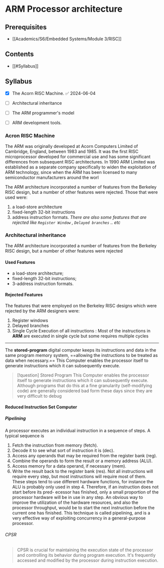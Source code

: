 # ARM Processor architecture


## Prerequisites
- [[Academics/S6/Embedded Systems/Module 3/RISC]]
## Contents
- [[#Syllabus]]

## Syllabus
- [x] The Acorn RISC Machine. ✅ 2024-06-04
- [ ] Architectural inheritance
- [ ] The ARM programmer's model
- [ ] ARM development tools.


### Acron RISC Machine
The ARM was originally developed at Acorn Computers Limited of Cambridge, England, between 1983 and 1985. It was the first RISC microprocessor developed for commercial use and has some significant differences from subsequent RISC architectures.
In 1990 ARM Limited was established as a separate company specifically to widen the exploitation of ARM technology, since when the ARM has been licensed to many semiconductor manufacturers around the worl

The ARM architecture incorporated a number of features from the Berkeley RISC design, but a number of other features were rejected. Those that were used were:
1. a load-store architecture
2. fixed-length 32-bit instructions
3. address instruction formats.
*There are also some features that are rejected like `Register Window` , `Delayed branches` .. etc*

### Architectural inheritance
The ARM architecture incorporated a number of features from the Berkeley RISC design, but a number of other features were rejected

#### Used Features
- a load-store architecture;
- fixed-length 32-bit instructions;
- 3-address instruction formats.

#### Rejected Features
The features that were employed on the Berkeley RISC designs which were rejected by the ARM designers were:
1. Register windows
2. Delayed branches
3. Single Cycle Execution of all instructions : Most of the instructions in **ARM** are executed in single cycle but some requires multiple cycles




---
The **stored-program** digital computer keeps its instructions and data in the same program memory system, ==allowing the instructions to be treated as data when necessary.== This Computer enables the processor itself to generate instructions which it can subsequently execute.

> [!question] Stored Program
> This  Computer enables the processor itself to generate instructions which it can subsequently execute.  Although programs that do this at a fine granularity (self-modifying code) are generally considered bad form these days since they are very difficult to debug
#### Reduced Instruction Set Computer

##### Pipelining

A processor executes an individual instruction in a sequence of steps. A typical sequence is
1. Fetch the instruction from memory (fetch). 
2. Decode it to see what sort of instruction it is (dec). 
3. Access any operands that may be required from the register bank (reg). 
4. Combine the operands to form the result or a memory address (ALU). 
5. Access memory for a data operand, if necessary (mem). 
6. Write the result back to the register bank (res). 
Not all instructions will require every step, but most instructions will require most 
of them. These steps tend to use different hardware functions, for instance the ALU is 
probably only used in step 4. Therefore, if an instruction does not start before its pred-
ecessor has finished, only a small proportion of the processor hardware will be in use 
in any step.
An obvious way to improve the utilization of the hardware resources, and also the 
processor throughput, would be to start the next instruction before the current one has 
finished. This technique is called pipelining, and is a very effective way of exploiting 
concurrency in a general-purpose processor.

###### CPSR
>CPSR is crucial for maintaining the execution state of the processor and controlling its behavior during program execution. It's frequently accessed and modified by the processor during instruction execution.





